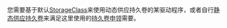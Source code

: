 您需要基于默认[StorageClass](/docs/concepts/storage/storage-classes/)来使用动态供应持久卷的某驱动程序，或者自行[静态供应持久卷](/docs/user-guide/persistent-volumes/#provisioning)来满足这里使用的[持久卷申领](/docs/user-guide/persistent-volumes/#persistentvolumeclaims)需要。

<!--
You need to either have a dynamic PersistentVolume provisioner with a default
[StorageClass](/docs/concepts/storage/storage-classes/),
or [statically provision PersistentVolumes](/docs/user-guide/persistent-volumes/#provisioning)
yourself to satisfy the [PersistentVolumeClaims](/docs/user-guide/persistent-volumes/#persistentvolumeclaims)
used here.
-->
